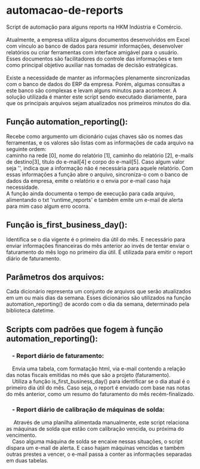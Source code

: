 # automacao-de-reports
Script de automação para alguns reports na HKM Indústria e Comércio.<br><br>
Atualmente, a empresa utiliza alguns documentos desenvolvidos em Excel com vínculo ao banco de dados para resumir informações, desenvolver relatórios ou criar ferramentas com interface amigável para o usuário. Esses documentos são facilitadores do controle das informações e tem como principal objetivo auxiliar nas tomadas de decisão estratégicas.<br><br>
Existe a necessidade de manter as informações plenamente sincronizadas com o banco de dados do ERP da empresa. Porém, algumas consultas a este banco são complexas e levam alguns minutos para acontecer. A solução utilizada é manter este script sendo executado diariamente, para que os principais arquivos sejam atualizados nos primeiros minutos do dia.

## Função automation_reporting():
Recebe como argumento um dicionário cujas chaves são os nomes das ferramentas, e os valores são listas com as informações de cada arquivo na seguinte ordem:<br>
caminho na rede [0], nome do relatório [1], caminho do relatório [2], e-mails de destino[3], título do e-mail[4] e corpo do e-mail[5]. Caso algum valor seja '', indica que a informação não é necessária para aquele relatório. Com essas informações a função abre o arquivo, sincroniza-o com o banco de dados da empresa, emite o relatório e o envia por e-mail caso haja necessidade.<br>
A função ainda documenta o tempo de execução para cada arquivo, alimentando o txt 'runtime_reports' e também emite um e-mail de alerta para mim caso algum erro ocorra.

## Função is_first_business_day():
Identifica se o dia vigente é o primeiro dia útil do mês. E necessário para enviar informações financeiras do mês anterior ao invés de tentar enviar o faturamento do mês logo no primeiro dia útil. É utilizada para emitir o report diário de faturamento.

## Parâmetros dos arquivos:
Cada dicionário representa um conjunto de arquivos que serão atualizados em um ou mais dias da semana. Esses dicionários são utilizados na função automation_reporting() de acordo com o dia da semana, determinado pela biblioteca datetime.

## Scripts com padrões que fogem à função automation_reporting():
### &nbsp;&nbsp;&nbsp;&nbsp;- Report diário de faturamento:
&nbsp;&nbsp;&nbsp;&nbsp;Envia uma tabela, com formatação html, via e-mail contendo a relação das notas fiscais emitidas no mês que são a projeto (faturamento).<br>
&nbsp;&nbsp;&nbsp;&nbsp;Utiliza a função is_first_business_day() para identificar se o dia atual é o primeiro dia útil do mês. Caso seja, o report é enviado com base nas notas do mês anterior, como um resumo do faturamento do mês recém-finalizado.

### &nbsp;&nbsp;&nbsp;&nbsp;- Report diário de calibração de máquinas de solda:
&nbsp;&nbsp;&nbsp;&nbsp; Através de uma planilha alimentada manualmente, este script relaciona as máquinas de solda que estão com calibração vencida, ou próxima do vencimento.<br>
&nbsp;&nbsp;&nbsp;&nbsp;Caso alguma máquina de solda se encaixe nessas situações, o script dispara um e-mail de alerta. E caso hajam máquinas vencidas e também outras prestes a vencer, o e-mail passa a conter as informações separadas em duas tabelas.

